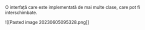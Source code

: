 O interfață care este implementată de mai multe clase, care pot fi interschimbate.

![[Pasted image 20230605095328.png]]
